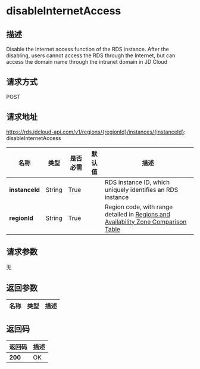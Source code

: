 # disableInternetAccess


## 描述
Disable the internet access function of the RDS instance. After the disabling, users cannot access the RDS through the Internet, but can access the domain name through the intranet domain in JD Cloud

## 请求方式
POST

## 请求地址
https://rds.jdcloud-api.com/v1/regions/{regionId}/instances/{instanceId}: disableInternetAccess

|名称|类型|是否必需|默认值|描述|
|---|---|---|---|---|
|**instanceId**|String|True||RDS instance ID, which uniquely identifies an RDS instance|
|**regionId**|String|True||Region code, with range detailed in [Regions and Availability Zone Comparison Table](../Enum-Definitions/Regions-AZ.md)|

## 请求参数
无


## 返回参数
|名称|类型|描述|
|---|---|---|



## 返回码
|返回码|描述|
|---|---|
|**200**|OK|
